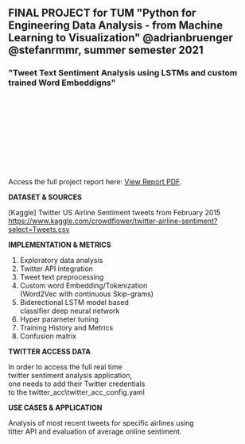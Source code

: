 ## FINAL PROJECT for TUM "Python for Engineering Data Analysis - from Machine Learning to Visualization" @adrianbruenger @stefanrmmr, summer semester 2021

### "Tweet Text Sentiment Analysis using LSTMs and custom trained Word Embeddigns"

<object data="http://yoursite.com/the.pdf" type="application/pdf" width="700px" height="700px">
    <embed src="http://yoursite.com/the.pdf">
        <p>Access the full project report here: <a href="https://github.com/stefanrmmr/twitter_sentiment_lstm/blob/master/ProjectReport_TwitterLSTM_BruengerRummer_2021.pdf">View Report PDF</a>.</p>
    </embed>
</object>

**DATASET & SOURCES**

[Kaggle] Twitter US Airline Sentiment tweets from February 2015  
https://www.kaggle.com/crowdflower/twitter-airline-sentiment?select=Tweets.csv
  
**IMPLEMENTATION & METRICS**

1) Exploratory data analysis 
2) Twitter API integration
3) Tweet text preprocessing
4) Custom word Embedding/Tokenization  
 (Word2Vec with continuous Skip-grams)
6) Biderectional LSTM model based  
 classifier deep neural network
8) Hyper parameter tuning
9) Training History and Metrics 
11) Confusion matrix
  
**TWITTER ACCESS DATA**

In order to access the full real time  
twitter sentiment analysis application,  
one needs to add their Twitter credentials  
to the twitter_acc\twitter_acc_config.yaml

**USE CASES & APPLICATION**

Analysis of most recent tweets for specific airlines using  
titter API and evaluation of average online sentiment.
